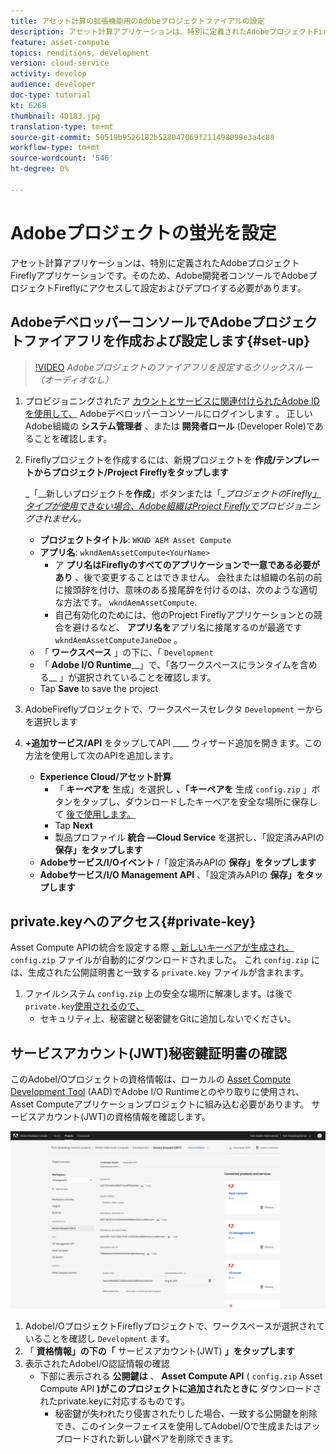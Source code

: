```yaml
---
title: アセット計算の拡張機能用のAdobeプロジェクトファイアルの設定
description: アセット計算アプリケーションは、特別に定義されたAdobeプロジェクトFireflyアプリケーションです。そのため、Adobe開発者コンソールでAdobeプロジェクトFireflyにアクセスして設定およびデプロイする必要があります。
feature: asset-compute
topics: renditions, development
version: cloud-service
activity: develop
audience: developer
doc-type: tutorial
kt: 6268
thumbnail: 40183.jpg
translation-type: tm+mt
source-git-commit: 50519b9526182b528047069f211498099e3a4c88
workflow-type: tm+mt
source-wordcount: '546'
ht-degree: 0%

---
```



# Adobeプロジェクトの蛍光を設定

アセット計算アプリケーションは、特別に定義されたAdobeプロジェクトFireflyアプリケーションです。そのため、Adobe開発者コンソールでAdobeプロジェクトFireflyにアクセスして設定およびデプロイする必要があります。

## AdobeデベロッパーコンソールでAdobeプロジェクトファイアフリを作成および設定します{#set-up}

>[!VIDEO](https://video.tv.adobe.com/v/40183/?quality=12&learn=on)
_Adobeプロジェクトのファイアフリを設定するクリックスルー（オーディオなし）_

1. プロビジョニングされたア [カウントとサービスに関連付けられたAdobe IDを使用して、](https://console.adobe.io) Adobeデベロッパーコンソールにログインします [](./accounts-and-services.md)。 正しいAdobe組織の __システム管理者__ 、または __開発者ロール__ (Developer Role)であることを確認します。
1. Fireflyプロジェクトを作成するには、新規プロジェクトを __作成/テンプレートからプロジェクト/Project Fireflyをタップします__

   _「__&#x200B;新しいプロジェクトを&#x200B;__作成__」ボタンまたは「__プロジェクトのFirefly[」タイプが使用できない場合、Adobe組織はProject Fireflyで](#request-adobe-project-firefly)プロビジョニングされません。_

   + __プロジェクトタイトル__: `WKND AEM Asset Compute`
   + __アプリ名__: `wkndAemAssetCompute<YourName>`
      + ア __プリ名はFireflyのすべてのアプリケーションで一意である必要があり__ 、後で変更することはできません。 会社または組織の名前の前に接頭辞を付け、意味のある接尾辞を付けるのは、次のような適切な方法です。 `wkndAemAssetCompute`.
      + 自己有効化のためには、他のProject Fireflyアプリケーションとの競合を避けるなど、 __アプリ名を__&#x200B;アプリ名に接尾するのが最適です `wkndAemAssetComputeJaneDoe` 。
   + 「 __ワークスペース__ 」の下に、「 `Development`
   + 「 __Adobe I/O Runtime____」で、「各ワークスペースにランタイムを含める__ 」が選択されていることを確認します。
   + Tap __Save__ to save the project
1. AdobeFireflyプロジェクトで、ワークスペースセレクタ `Development` ーからを選択します
1. __+追加サービス/API__ をタップしてAPI ____ ウィザード追加を開きます。この方法を使用して次のAPIを追加します。

   + __Experience Cloud/アセット計算__
      + 「 __キーペアを__ 生成」を選択し __、「キーペアを__ 生成 `config.zip` 」ボタンをタップし、ダウンロードしたキーペアを安全な場所に保存して [後で使用します。](#private-key)
      + Tap __Next__
      + 製品プロファイル __統合 —Cloud Service__ を選択し、「設定済みAPIの __保存」をタップします__
   + __Adobeサービス/I/Oイベント__ /「設定済みAPIの __保存」をタップします__
   + __Adobeサービス/I/O Management API__ 、「設定済みAPIの __保存」をタップします__

## private.keyへのアクセス{#private-key}

Asset Compute APIの統合を設定する際 [、新しいキーペアが生成され、](#set-up)`config.zip` ファイルが自動的にダウンロードされました。 これ `config.zip` には、生成された公開証明書と一致する `private.key` ファイルが含まれます。

1. ファイルシステム `config.zip` 上の安全な場所に解凍します。は後で `private.key`[使用されるので、](../develop/environment-variables.md)
   + セキュリティ上、秘密鍵と秘密鍵をGitに追加しないでください。

## サービスアカウント(JWT)秘密鍵証明書の確認

このAdobeI/Oプロジェクトの資格情報は、ローカルの [Asset Compute Development Tool](../develop/development-tool.md) (AAD)でAdobe I/O Runtimeとのやり取りに使用され、Asset Computeアプリケーションプロジェクトに組み込む必要があります。 サービスアカウント(JWT)の資格情報を確認します。

![Adobe開発者サービスアカウント資格情報](./assets/firefly/service-account.png)

1. AdobeI/OプロジェクトFireflyプロジェクトで、ワークスペースが選択されていることを確認し `Development` ます。
1. 「 __資格情報」の下の「__ サービスアカウント(JWT) __」をタップします__
1. 表示されたAdobeI/O認証情報の確認
   + 下部に表示される __公開鍵は__ 、 __Asset Compute API__ ( `config.zip` Asset Compute API __)がこのプロジェクトに追加されたときに__ ダウンロードされたprivate.keyに対応するものです。
      + 秘密鍵が失われたり侵害されたりした場合、一致する公開鍵を削除でき、このインターフェイスを使用してAdobeI/Oで生成またはアップロードされた新しい鍵ペアを削除できます。
